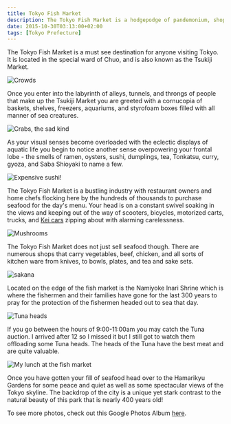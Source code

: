 ```yaml
---
title: Tokyo Fish Market
description: The Tokyo Fish Market is a hodgepodge of pandemonium, shops, speeding scooters, crowds, and sea creatures of every size, color, and smell...
date: 2015-10-30T03:13:00+02:00
tags: [Tokyo Prefecture]
---
```

<div class="text-lg mt-2">
<p class="mb-2">The Tokyo Fish Market is a must see destination for anyone visiting Tokyo. It is located in the special ward of Chuo, and is also known as the Tsukiji Market.</p>

<img class="w-8/12 rounded-lg shadow-lg mx-auto" src="https://fallfish-tenkara-images.s3-us-west-1.amazonaws.com/FfT+-+Fish+Market/tokyo+fish+market-tsukiji+market-chuo-japan-tokyo-alley-crowds.JPG" alt="Crowds" />

<p class="mt-2 mb-2">Once you enter into the labyrinth of alleys, tunnels, and throngs of people that make up the Tsukiji Market you are greeted with a cornucopia of baskets, shelves, freezers, aquariums, and styrofoam boxes filled with all manner of sea creatures.</p>

<img class="w-8/12 rounded-lg shadow-lg mx-auto" src="https://fallfish-tenkara-images.s3-us-west-1.amazonaws.com/FfT+-+Fish+Market/tokyo+fish+market-tsukiji+market-chuo-japan-tokyo-crab.JPG" alt="Crabs, the sad kind" />

<p class="mt-2 mb-2">As your visual senses become overloaded with the eclectic displays of aquatic life you begin to notice another sense overpowering your frontal lobe - the smells of ramen, oysters, sushi, dumplings, tea, Tonkatsu, curry, gyoza, and Saba Shioyaki to name a few.</p>

<img class="w-8/12 rounded-lg shadow-lg mx-auto" src="https://fallfish-tenkara-images.s3-us-west-1.amazonaws.com/FfT+-+Fish+Market/tokyo+fish+market-tsukiji+market-chuo-japan-tokyo-packaged+fish.JPG" alt="Expensive sushi!" />

<p class="mt-2 mb-2">The Tokyo Fish Market is a bustling industry with restaurant owners and home chefs flocking here by the hundreds of thousands to purchase seafood for the day's menu. Your head is on a constant swivel soaking in the views and keeping out of the way of scooters, bicycles, motorized carts, trucks, and <a href="https://www.fallfishtenkara.com/japanese-kei-cars/" target="_blank" rel="noopener noreferrer" class="text-red-500 hover:bg-red-500 hover:text-white">Kei cars</a> zipping about with alarming carelessness.</p>

<img class="w-8/12 rounded-lg shadow-lg mx-auto" src="https://fallfish-tenkara-images.s3-us-west-1.amazonaws.com/FfT+-+Fish+Market/tokyo+fish+market-tsukiji+market-chuo-japan-tokyo-mushrooms.JPG" alt="Mushrooms" />

<p class="mt-2 mb-2">The Tokyo Fish Market does not just sell seafood though. There are numerous shops that carry vegetables, beef, chicken, and all sorts of kitchen ware from knives, to bowls, plates, and tea and sake sets.</p>

<img class="w-8/12 rounded-lg shadow-lg mx-auto" src="https://fallfish-tenkara-images.s3-us-west-1.amazonaws.com/FfT+-+Fish+Market/tokyo+fish+market-tsukiji+market-chuo-japan-tokyo-sakana.JPG" alt="sakana" />

<p class="mt-2 mb-2">Located on the edge of the fish market is the Namiyoke Inari Shrine which is where the fishermen and their families have gone for the last 300 years to pray for the protection of the fishermen headed out to sea that day.</p>

<img class="w-8/12 rounded-lg shadow-lg mx-auto" src="https://fallfish-tenkara-images.s3-us-west-1.amazonaws.com/FfT+-+Fish+Market/tokyo+fish+market-tsukiji+market-chuo-japan-tokyo-tuna+heads.JPG" alt="Tuna heads" />

<p class="mt-2 mb-2">If you go between the hours of 9:00-11:00am you may catch the Tuna auction. I arrived after 12 so I missed it but I still got to watch them offloading some Tuna heads. The heads of the Tuna have the best meat and are quite valuable.</p>

<img class="w-8/12 rounded-lg shadow-lg mx-auto" src="https://fallfish-tenkara-images.s3-us-west-1.amazonaws.com/FfT+-+Fish+Market/tokyo+fish+market-tsukiji+market-chuo-japan-tokyo-sushi.JPG" alt="My lunch at the fish market" />

<p class="mt-2 mb-2">Once you have gotten your fill of seafood head over to the Hamarikyu Gardens for some peace and quiet as well as some spectacular views of the Tokyo skyline. The backdrop of the city is a unique yet stark contrast to the natural beauty of this park that is nearly 400 years old!</p>

<p class="mt-2 mb-2 italic text-center font-semibold text-gray-400">To see more photos, check out this Google Photos Album <a href="https://photos.app.goo.gl/yxQMu2au1Sp3Gnga6" target="_blank" rel="noopener" class="text-red-500 hover:bg-red-500 hover:text-white">here</a>.</p>
</div>

